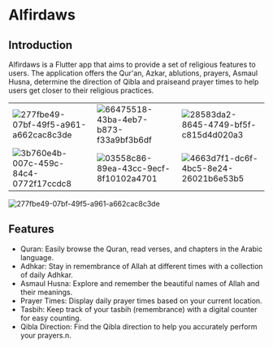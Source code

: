 # Alfirdaws  
## Introduction
Alfirdaws is a Flutter app that aims to provide a set of religious features to users. The application offers the Qur'an, Azkar, ablutions, prayers, Asmaul Husna, determine the direction of Qibla and praiseand prayer times to help users get closer to their religious practices.
 
 | | | |  
| --- | --- | --- | 
|![277fbe49-07bf-49f5-a961-a662cac8c3de](https://user-images.githubusercontent.com/109285951/190918803-1092b6f5-56c8-4ad2-bcf8-73e30e816739.jpg) |![66475518-43ba-4eb7-b873-f33a9bf3b6df](https://user-images.githubusercontent.com/109285951/190918812-52c70921-3570-4ccd-b11a-0c90ddd82ee1.jpg)|![28583da2-8645-4749-bf5f-c815d4d020a3](https://user-images.githubusercontent.com/109285951/190918819-15e76140-38e6-430e-b767-5be2911e623b.jpg)| 
|![3b760e4b-007c-459c-84c4-0772f17ccdc8](https://user-images.githubusercontent.com/109285951/190918827-d079901d-8b74-4d1d-a99e-9f81f1167198.jpg)|![03558c86-89ea-43cc-9ecf-8f10102a4701](https://user-images.githubusercontent.com/109285951/190918832-a59333fc-f4ab-4204-9049-50dcf9db9a03.jpg) |![4663d7f1-dc6f-4bc5-8e24-26021b6e53b5](https://user-images.githubusercontent.com/109285951/190918836-49282137-3582-4942-a029-dfa6fc46d14d.jpg)|
![277fbe49-07bf-49f5-a961-a662cac8c3de](https://github.com/Mohamed-Ismail-Salah/Alfirdaws/assets/109285951/29ab1aa1-11d4-46ba-ba46-861525f42aa6)

## Features
- Quran: Easily browse the Quran, read verses, and chapters in the Arabic language.
- Adhkar: Stay in remembrance of Allah at different times with a collection of daily Adhkar.
- Asmaul Husna: Explore and remember the beautiful names of Allah and their meanings.
- Prayer Times: Display daily prayer times based on your current location.
- Tasbih: Keep track of your tasbih (remembrance) with a digital counter for easy counting.
- Qibla Direction: Find the Qibla direction to help you accurately perform your prayers.n.

 
